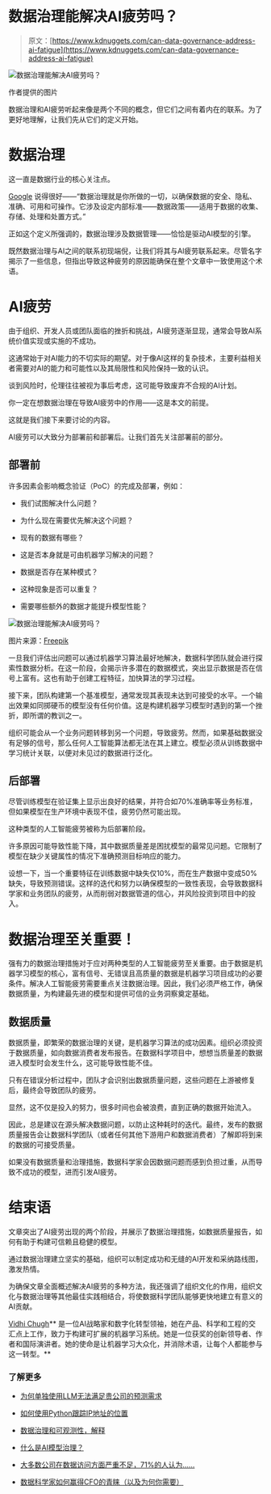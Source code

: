 # 数据治理能解决AI疲劳吗？

> 原文：[https://www.kdnuggets.com/can-data-governance-address-ai-fatigue](https://www.kdnuggets.com/can-data-governance-address-ai-fatigue)

![数据治理能解决AI疲劳吗？](../Images/18949cedc94e29d6f9ba4a3e3c9f377d.png)

作者提供的图片

数据治理和AI疲劳听起来像是两个不同的概念，但它们之间有着内在的联系。为了更好地理解，让我们先从它们的定义开始。

# 数据治理

这一直是数据行业的核心关注点。

[Google](https://cloud.google.com/learn/what-is-data-governance) 说得很好——“数据治理就是你所做的一切，以确保数据的安全、隐私、准确、可用和可操作。它涉及设定内部标准——数据政策——适用于数据的收集、存储、处理和处置方式。”

正如这个定义所强调的，数据治理涉及数据管理——恰恰是驱动AI模型的引擎。

既然数据治理与AI之间的联系初现端倪，让我们将其与AI疲劳联系起来。尽管名字揭示了一些信息，但指出导致这种疲劳的原因能确保在整个文章中一致使用这个术语。

# AI疲劳

由于组织、开发人员或团队面临的挫折和挑战，AI疲劳逐渐显现，通常会导致AI系统价值实现或实施的不成功。

这通常始于对AI能力的不切实际的期望。对于像AI这样的复杂技术，主要利益相关者需要对AI的能力和可能性以及其局限性和风险保持一致的认识。

谈到风险时，伦理往往被视为事后考虑，这可能导致废弃不合规的AI计划。

你一定在想数据治理在导致AI疲劳中的作用——这是本文的前提。

这就是我们接下来要讨论的内容。

AI疲劳可以大致分为部署前和部署后。让我们首先关注部署前的部分。

## 部署前

许多因素会影响概念验证（PoC）的完成及部署，例如：

+   我们试图解决什么问题？

+   为什么现在需要优先解决这个问题？

+   现有的数据有哪些？

+   这是否本身就是可由机器学习解决的问题？

+   数据是否存在某种模式？

+   这种现象是否可以重复？

+   需要哪些额外的数据才能提升模型性能？

![数据治理能解决AI疲劳吗？](../Images/383168e1702f2a21f6ec259e75100ecc.png)

图片来源：[Freepik](https://www.freepik.com/free-vector/organic-flat-people-asking-questions-set_13404888.htm#query=questions&position=33&from_view=search&track=sph)

一旦我们评估出问题可以通过机器学习算法最好地解决，数据科学团队就会进行探索性数据分析。在这一阶段，会揭示许多潜在的数据模式，突出显示数据是否在信号上富有。这也有助于创建工程特征，加快算法的学习过程。

接下来，团队构建第一个基准模型，通常发现其表现未达到可接受的水平。一个输出效果如同掷硬币的模型没有任何价值。这是构建机器学习模型时遇到的第一个挫折，即所谓的教训之一。

组织可能会从一个业务问题转移到另一个问题，导致疲劳。然而，如果基础数据没有足够的信号，那么任何人工智能算法都无法在其上建立。模型必须从训练数据中学习统计关联，以便对未见过的数据进行泛化。

## 后部署

尽管训练模型在验证集上显示出良好的结果，并符合如70%准确率等业务标准，但如果模型在生产环境中表现不佳，疲劳仍然可能出现。

这种类型的人工智能疲劳被称为后部署阶段。

许多原因可能导致性能下降，其中数据质量差是困扰模型的最常见问题。它限制了模型在缺少关键属性的情况下准确预测目标响应的能力。

设想一下，当一个重要特征在训练数据中缺失仅10%，而在生产数据中变成50%缺失，导致预测错误。这样的迭代和努力以确保模型的一致性表现，会导致数据科学家和业务团队的疲劳，从而削弱对数据管道的信心，并风险投资到项目中的投入。

# 数据治理至关重要！

强有力的数据治理措施对于应对两种类型的人工智能疲劳至关重要。由于数据是机器学习模型的核心，富有信号、无错误且高质量的数据是机器学习项目成功的必要条件。解决人工智能疲劳需要重点关注数据治理。因此，我们必须严格工作，确保数据质量，为构建最先进的模型和提供可信的业务洞察奠定基础。

## 数据质量

数据质量，即繁荣的数据治理的关键，是机器学习算法的成功因素。组织必须投资于数据质量，如向数据消费者发布报告。在数据科学项目中，想想当质量差的数据进入模型时会发生什么，这可能导致性能不佳。

只有在错误分析过程中，团队才会识别出数据质量问题，这些问题在上游被修复后，最终会导致团队的疲劳。

显然，这不仅是投入的努力，很多时间也会被浪费，直到正确的数据开始流入。

因此，总是建议在源头解决数据问题，以防止这种耗时的迭代。最终，发布的数据质量报告会让数据科学团队（或者任何其他下游用户和数据消费者）了解即将到来的数据的可接受质量。

如果没有数据质量和治理措施，数据科学家会因数据问题而感到负担过重，从而导致不成功的模型，进而引发AI疲劳。

# 结束语

文章突出了AI疲劳出现的两个阶段，并展示了数据治理措施，如数据质量报告，如何有助于构建可信赖且稳健的模型。

通过数据治理建立坚实的基础，组织可以制定成功和无缝的AI开发和采纳路线图，激发热情。

为确保文章全面概述解决AI疲劳的多种方法，我还强调了组织文化的作用，组织文化与数据治理等其他最佳实践相结合，将使数据科学团队能够更快地建立有意义的AI贡献。

**[](https://vidhi-chugh.medium.com/)**[Vidhi Chugh](https://vidhi-chugh.medium.com/)** 是一位AI战略家和数字化转型领袖，她在产品、科学和工程的交汇点上工作，致力于构建可扩展的机器学习系统。她是一位获奖的创新领导者、作者和国际演讲者。她的使命是让机器学习大众化，并消除术语，让每个人都能参与这一转型。**

### 了解更多

+   [为何单独使用LLM无法满足贵公司的预测需求](https://www.kdnuggets.com/2024/01/pecan-llms-used-alone-cant-address-companys-predictive-needs)

+   [如何使用Python跟踪IP地址的位置](https://www.kdnuggets.com/2023/01/track-location-ip-address-python.html)

+   [数据治理和可观测性，解释](https://www.kdnuggets.com/2022/08/data-governance-observability-explained.html)

+   [什么是AI模型治理？](https://www.kdnuggets.com/2021/12/ai-model-governance.html)

+   [大多数公司在数据访问方面严重不足，71%的人认为……](https://www.kdnuggets.com/2023/07/mostly-data-access-severely-lacking-synthetic-data-help.html)

+   [数据科学家如何赢得CFO的青睐（以及为何你需要）](https://www.kdnuggets.com/2021/12/data-scientists-get-ear-cfos-want.html)
